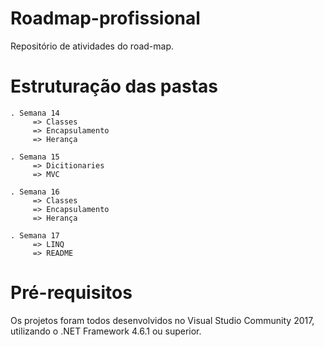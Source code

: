 ﻿# Roadmap-profissional
 Repositório de atividades do road-map.

# Estruturação das pastas
 	. Semana 14
	     => Classes		  
	     => Encapsulamento
	     => Herança	

	. Semana 15
	     => Dicitionaries
	     => MVC

	. Semana 16
	     => Classes		  
	     => Encapsulamento
	     => Herança

	. Semana 17
	     => LINQ
	     => README	
	

# Pré-requisitos
 Os projetos foram todos desenvolvidos no Visual Studio Community 2017, utilizando o .NET Framework 4.6.1 ou superior.

